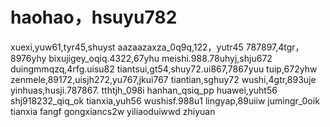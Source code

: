 # haohao，hsuyu782
xuexi,yuw61,tyr45,shuyst
aazaazaxza_0q9q,122，yutr45
787897,4tgr，8976yhy
bixujigey_oqiq.4322,67yhu
meishi.988.78uhyj,shju672
duingmmqzq,4rfg.uisu82
tiantsui,gt54,shuy72.ui867,7867yuu
tuip,672yhw
zenmele,89172,uisjh272,yu767,jkui767
tiantian,sghuy72
wushi,4gtr,893uje
yinhuas,husji.787867.
tthtjh_098i
hanhan_qsiq_pp
huawei,yuht56
shj918232_qiq_ok
tianxia,yuh56
wushisf.988u1
lingyap,89uiiw
jumingr_0oik
tianxia
fangf
gongxiancs2w
yiliaoduiwwd
zhiyuan
